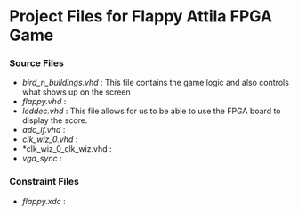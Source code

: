 # Project Files for Flappy Attila FPGA Game 

### Source Files 
  * *bird_n_buildings.vhd* : This file contains the game logic and also controls what shows up on the screen 
  * *flappy.vhd* : 
  * *leddec.vhd* : This file allows for us to be able to use the FPGA board to display the score. 
  * *adc_if.vhd* :
  * *clk_wiz_0.vhd* :
  * *clk_wiz_0_clk_wiz.vhd :
  * *vga_sync* : 
  
### Constraint Files
  * *flappy.xdc* : 


   

